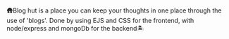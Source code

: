 🛖Blog hut is a place you can keep your thoughts in one place through the use of 'blogs'. Done by using EJS and CSS for the frontend, with node/express and mongoDb for the backend🏝️
